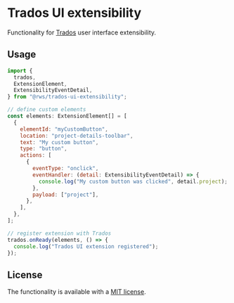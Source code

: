 # Trados UI extensibility

Functionality for [Trados](https://www.trados.com/) user interface extensibility.

## Usage

```javascript
import {
  trados,
  ExtensionElement,
  ExtensibilityEventDetail,
} from "@rws/trados-ui-extensibility";

// define custom elements
const elements: ExtensionElement[] = [
  {
    elementId: "myCustomButton",
    location: "project-details-toolbar",
    text: "My custom button",
    type: "button",
    actions: [
      {
        eventType: "onclick",
        eventHandler: (detail: ExtensibilityEventDetail) => {
          console.log("My custom button was clicked", detail.project);
        },
        payload: ["project"],
      },
    ],
  },
];

// register extension with Trados
trados.onReady(elements, () => {
  console.log("Trados UI extension registered");
});
```

## License

The functionality is available with a [MIT license](https://choosealicense.com/licenses/mit/).
